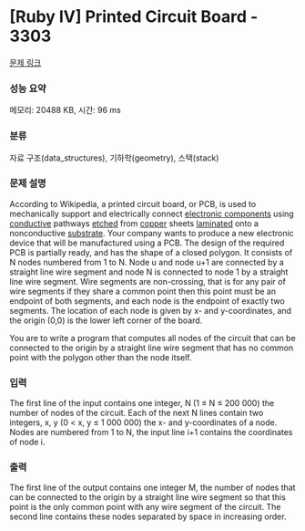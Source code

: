 # [Ruby IV] Printed Circuit Board - 3303 

[문제 링크](https://www.acmicpc.net/problem/3303) 

### 성능 요약

메모리: 20488 KB, 시간: 96 ms

### 분류

자료 구조(data_structures), 기하학(geometry), 스택(stack)

### 문제 설명

<p>According to Wikipedia, a printed circuit board, or PCB, is used to mechanically support and electrically connect <a href="https://en.wikipedia.org/wiki/Electronic_component">electronic components</a> using <a href="https://en.wikipedia.org/wiki/Electrical_conductor">conductive</a> pathways <a href="https://en.wikipedia.org/wiki/Industrial_etching">etched</a> from <a href="https://en.wikipedia.org/wiki/Copper">copper</a> sheets <a href="https://en.wikipedia.org/wiki/Lamination">laminated</a> onto a nonconductive <a href="https://en.wikipedia.org/wiki/Substrate_(electronics)">substrate</a>. Your company wants to produce a new electronic device that will be manufactured using a PCB. The design of the required PCB is partially ready, and has the shape of a closed polygon. It consists of N nodes numbered from 1 to N. Node u and node u+1 are connected by a straight line wire segment and node N is connected to node 1 by a straight line wire segment. Wire segments are non-crossing, that is for any pair of wire segments if they share a common point then this point must be an endpoint of both segments, and each node is the endpoint of exactly two segments. The location of each node is given by x- and y-coordinates, and the origin (0,0) is the lower left corner of the board.</p>

<p>You are to write a program that computes all nodes of the circuit that can be connected to the origin by a straight line wire segment that has no common point with the polygon other than the node itself.</p>

### 입력 

 <p>The first line of the input contains one integer, N (1 ≤ N ≤ 200 000) the number of nodes of the circuit. Each of the next N lines contain two integers, x, y (0 < x, y ≤ 1 000 000) the x- and y-coordinates of a node. Nodes are numbered from 1 to N, the input line i+1 contains the coordinates of node i.</p>

### 출력 

 <p>The first line of the output contains one integer M, the number of nodes that can be connected to the origin by a straight line wire segment so that this point is the only common point with any wire segment of the circuit. The second line contains these nodes separated by space in increasing order.</p>

